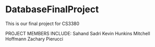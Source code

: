 # DatabaseFinalProject
This is our final project for CS3380 

PROJECT MEMBERS INCLUDE:
Sahand Sadri
Kevin Hunkins
Mitchell Hoffmann
Zachary Pierucci
